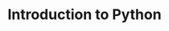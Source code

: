 ---
layout: course
title: Introduction to Python
published: true
thumbnail: /assets/img/python.jpg
type: Online Course
note: 
headline: A specialized python course with several projects to jump start your programming journey.
audience: General
objectives:
    - Establish a solid understanding of fundamental programming 
    - Develop algorithmic problem-solving skills through control flow, functions, and data structurs.
    - Apply acquired knowledge to a practical project
takeaways:
    - Python Project
description:
    This beginner-friendly Python course is designed for individuals with minimal programming knowledge. Participants will explore the foundations of Python, covering essential concepts such as variables, control flow, functions, and data structures. The curriculum includes practical skills in file handling and error management, ensuring participants can write robust and error-resistant code. The course culminates in a hands-on project, allowing participants to apply their newfound skills in a creative and practical context.
instructors:
    - name: Ahmad Mustapha
      img: /assets/img/instructor_amm.png
assistants:
---